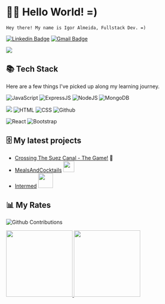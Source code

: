# :man_technologist: Hello World!  =)


  
    Hey there! My name is Igor Almeida, Fullstack Dev. =)
    
    
    
[![Linkedin Badge](https://img.shields.io/badge/-LinkedIn-blue?style=flat-square&logo=Linkedin&logoColor=white&link=https://www.linkedin.com/in/ialmeidapb/)](https://www.linkedin.com/in/ialmeidapb/)
[![Gmail Badge](https://img.shields.io/badge/-Gmail-c14438?style=flat-square&logo=Gmail&logoColor=white&link=mailto:ialmeida.pb@gmail.com)](mailto:ialmeida.pb@gmail.com)

![](https://www.codewars.com/users/ialmeidapb/badges/micro)    
    
    
## :books: Tech Stack

Here are a few things I've picked up along my learning journey.


  ![JavaScript](https://img.shields.io/badge/JavaScript-F7DF1E?style=for-the-badge&logo=javascript&logoColor=black)  ![ExpressJS](https://img.shields.io/badge/Express.js-404D59?style=for-the-badge) ![NodeJS](https://img.shields.io/badge/Node.js-43853D?style=for-the-badge&logo=node.js&logoColor=white) ![MongoDB](https://img.shields.io/badge/MongoDB-4EA94B?style=for-the-badge&logo=mongodb&logoColor=white)
  
 ![](https://img.shields.io/badge/git%20-%23F05033.svg?&style=for-the-badge&logo=git&logoColor=white)  ![HTML](https://img.shields.io/badge/HTML5-E34F26?style=for-the-badge&logo=html5&logoColor=white)  ![CSS](https://img.shields.io/badge/CSS-239120?&style=for-the-badge&logo=css3&logoColor=white) ![Github](https://img.shields.io/badge/github%20-%23121011.svg?&style=for-the-badge&logo=github&logoColor=white)

<img alt="React" src="https://img.shields.io/badge/react-%2320232a.svg?&style=for-the-badge&logo=react&logoColor=%2361DAFB"/>   <img alt="Bootstrap" src="https://img.shields.io/badge/bootstrap-%23563D7C.svg?&style=for-the-badge&logo=bootstrap&logoColor=white"/> 



## :file_cabinet: My latest projects

- [Crossing The Suez Canal - The Game!](https://github.com/ialmeidapb/CrossingTheSuezCanal) :ship:
- [MealsAndCocktails](https://github.com/ialmeidapb/MealsAndCocktailsPedia) <img src="https://media.giphy.com/media/hr3rc45SrLHnyiisPk/giphy.gif" width="30px">
- [Intermed](https://github.com/ialmeidapb/intermed-client-MERN) <img src="https://media.giphy.com/media/x3HKrmEvi6XGM0qk27/giphy.gif" width="40px">



## :bar_chart: My Rates

![Github Contributions](https://github-readme-streak-stats.herokuapp.com/?user=ialmeidapb)

<p align="left">
<a href="https://github.com/ialmeidapb">
  <img height="180em" src="https://github-readme-stats.vercel.app/api/?username=ialmeidapb&count_private=true&show_icons=true"/>
  <img height="180em" src="https://github-readme-stats.vercel.app/api/top-langs/?username=ialmeidapb&layout=compact&langs_count=8"/>
</a>
</p>


